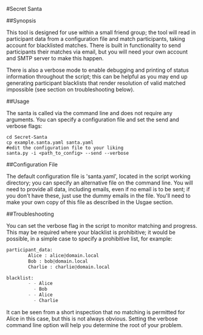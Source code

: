 #Secret Santa

##Synopsis

This tool is designed for use within a small friend group; the tool will read in participant data from a configuration file and match participants, taking account for blacklisted matches. There is built in functionality to send participants their matches via email, but you will need your own account and SMTP server to make this happen.

There is also a verbose mode to enable debugging and printing of status information throughout the script; this can be helpful as you may end up generating participant blacklists that render resolution of valid matched impossible (see section on troubleshooting below).

##Usage

The santa is called via the command line and does not require any arguments. You can specify a configuration file and set the send and verbose flags:

~~~
cd Secret-Santa
cp example.santa.yaml santa.yaml
#edit the configuration file to your liking
santa.py -i <path_to_config> --send --verbose
~~~

##Configuration File

The default configuration file is 'santa.yaml', located in the script working directory; you can specify an alternative file on the command line. You will need to provide all data, including emails, even if no email is to be sent; if you don't have these, just use the dummy emails in the file. You'll need to make your own copy of this file as described in the Usgae section.

##Troubleshooting

You can set the verbose flag in the script to monitor matching and progress. This may be required where your blacklist is prohibitive; it would be possible, in a simple case to specify a prohibitive list, for example:

~~~python
participant_data:
        Alice : alice@domain.local
        Bob : bob@domain.local
        Charlie : charlie@domain.local

blacklist:
        - - Alice
          - Bob
        - - Alice
          - Charlie
~~~

It can be seen from a short inspection that no matching is permitted for Alice in this case, but this is not always obvious. Setting the verbose command line option will help you determine the root of your problem.
